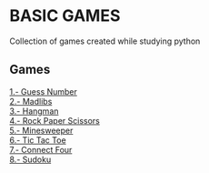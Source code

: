 # BASIC GAMES
Collection of games created while studying python

## Games
[1.- Guess Number](games/guess_number.py) <br>
[2.- Madlibs](games/madlibs/) <br>
[3.- Hangman](games/hangman/) <br>
[4.- Rock Paper Scissors](games/rps.py) <br>
[5.- Minesweeper](games/minesweeper.py) <br>
[6.- Tic Tac Toe](games/tictactoe.py) <br>
[7.- Connect Four](games/connect_four.py) <br>
[8.- Sudoku](games/sudoku.py) <br>
